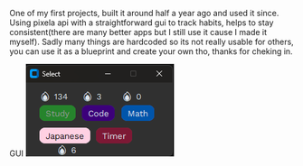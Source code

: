 One of my first projects, built it around half a year ago and used it since. Using pixela api with a straightforward gui to track habits, helps to stay consistent(there are many better apps but I still use it cause I made it myself). Sadly many things are hardcoded so its not really usable for others, you can use it as a blueprint and create your own tho, thanks for cheking in.

GUI
![Selection](pics/selection.png)
